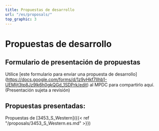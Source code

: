 ```yaml
---
title: Propuestas de desarrollo
url: "/es/proposals/"
top_graphic: 3
---
```

# Propuestas de desarrollo

## Formulario de presentación de propuestas
Utilice [este formulario para enviar una propuesta de desarrollo] (https://docs.google.com/forms/d/1z9vHkf7IIhb1-UEMIjt3tp8Jz9lk6h0gkQGd_1SDPrk/edit) al MPDC para compartirlo aquí. (Presentación sujeta a revisión)

## Propuestas presentadas:
Propuestas de [3453_S_Western]({{< ref "/proposals/3453_S_Western.es.md" >}})